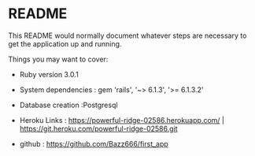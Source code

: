 # README

This README would normally document whatever steps are necessary to get the
application up and running.

Things you may want to cover:

* Ruby version 3.0.1

* System dependencies : gem 'rails', '~> 6.1.3', '>= 6.1.3.2'

* Database creation :Postgresql

* Heroku Links : https://powerful-ridge-02586.herokuapp.com/ | https://git.heroku.com/powerful-ridge-02586.git

* github : https://github.com/Bazz666/first_app
